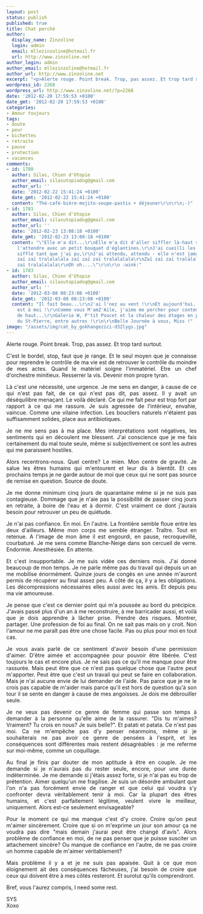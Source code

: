 ```yaml
---
layout: post
status: publish
published: true
title: Chat perché
author:
  display_name: Zinzoline
  login: admin
  email: mllezinzoline@hotmail.fr
  url: http://www.zinzoline.net
author_login: admin
author_email: mllezinzoline@hotmail.fr
author_url: http://www.zinzoline.net
excerpt: "<p>Alerte rouge. Point break. Trop, pas assez. Et trop tard surtout.</p>"
wordpress_id: 2268
wordpress_url: http://www.zinzoline.net/?p=2268
date: '2012-02-20 17:59:53 +0100'
date_gmt: '2012-02-20 17:59:53 +0100'
categories:
- Amour toujours
tags:
- doute
- peur
- bichettes
- retraite
- pause
- protection
- vacances
comments:
- id: 1780
  author: Silas, Chien d'Utopie
  author_email: silasutopiadog@gmail.com
  author_url: ''
  date: '2012-02-22 15:41:24 +0100'
  date_gmt: '2012-02-22 15:41:24 +0100'
  content: "Thé-café-bière-mojito-soupe-pastis + déjeuner\r\n\r\n;-)"
- id: 1781
  author: Silas, Chien d'Utopie
  author_email: silasutopiadog@gmail.com
  author_url: ''
  date: '2012-02-23 13:08:18 +0100'
  date_gmt: '2012-02-23 13:08:18 +0100'
  content: "\"Elle m'a dit...\r\nElle m'a dit d'aller siffler là-haut sur la colline,\r\nDe
    l'attendre avec un petit bouquet d'églantines.\r\nJ'ai cueilli les fleurs et j'ai
    sifflé tant que j'ai pu,\r\nJ'ai attendu, attendu - elle n'est jamais venue...\r\nZaï
    zaï zaï tralalalala zaï zaï zaï tralalalala\r\nZaï zaï zaï tralalalala zaï zaï
    zaï tralalalala\r\nOh oh....\"\r\n\r\n :wink:"
- id: 1783
  author: Silas, Chien d'Utopie
  author_email: silasutopiadog@gmail.com
  author_url: ''
  date: '2012-03-08 08:23:08 +0100'
  date_gmt: '2012-03-08 08:23:08 +0100'
  content: "Il fait beau...\r\nJ'ai l'nez au vent !\r\nEt aujourd'hui... la Butte
    est à moi !\r\nComme vous M'amZ'Aile, j'aime me percher pour contempler Paris
    de haut...\r\nGalerie W, P'tit Poucet et la chaleur des étages en parquets boisés
    du St-Pierre, entre autres !\r\n\r\nBelle Journée à vous, Miss !"
image: "/assets/img/cat_by_gokhangezici-d32lygs.jpg"
---
```

<p style="text-align: justify;">Alerte rouge. Point break. Trop, pas assez. Et trop tard surtout.<a id="more"></a><a id="more-2268"></a></p>
<p style="text-align: justify;">C'est le bordel, stop, faut que je range. Et le seul moyen que je connaisse pour reprendre le contrôle de ma vie est de retrouver le contrôle du moindre de mes actes. Quand le matériel soigne l'immatériel. Etre un chef d'orchestre minitieux. Resserrer la vis. Devenir mon propre tyran.</p>
<p style="text-align: justify;">Là c'est une nécessité, une urgence. Je me sens en danger, à cause de ce qui n'est pas fait, de ce qui n'est pas dit, pas assez. Il y avait un déséquilibre menaçant. Le voilà déclaré. Ce qui me fait peur est trop fort par rapport à ce qui me rassure. Je suis agressée de l'intérieur, envahie, vaincue. Comme une vilaine infection. Les boucliers naturels n'étaient pas suffisamment solides, place aux antibiotiques.</p>
<p style="text-align: justify;">Je ne me sens pas à ma place. Mes interprétations sont négatives, les sentiments qui en découlent me blessent. J'ai conscience que je me fais certainement du mal toute seule, même si subjectivement ce sont les autres qui me paraissent hostiles.</p>
<p style="text-align: justify;">Alors recentrons-nous. Quel centre? Le mien. Mon centre de gravité. Je salue les êtres humains qui m'entourent et leur dis à bientôt. Et ces prochains temps je ne garde autour de moi que ceux qui ne sont pas source de remise en question. Source de doute.</p>
<p style="text-align: justify;">Je me donne minimum cinq jours de quarantaine même si je ne suis pas contagieuse. Dommage que je n'aie pas la possibilité de passer cinq jours en retraite, à boire de l'eau et à dormir. C'est vraiment ce dont j'aurais besoin pour retrouver un peu de quiétude.</p>
<p style="text-align: justify;">Je n'ai pas confiance. En moi. En l'autre. La frontière semble floue entre les deux d'ailleurs. Même mon corps me semble étranger. Traître. Tout en retenue. A l'image de mon âme il est engourdi, en pause, recroquevillé, courbaturé. Je me sens comme Blanche-Neige dans son cercueil de verre. Endormie. Anesthésiée. En attente.</p>
<p style="text-align: justify;">Et c'est insupportable. Je me suis vidée ces derniers mois. J'ai donné beaucoup de mon temps. Je ne parle même pas du travail qui depuis un an me mobilise énormément. Quinze jours de congès en une année m'auront permis de récupérer au final assez peu. A côté de ça, il y a les obligations. Les décompressions nécessaires elles aussi avec les amis. Et depuis peu ma vie amoureuse.</p>
<p style="text-align: justify;">Je pense que c'est ce dernier point qui m'a poussée au bord du précipice. J'avais passé plus d'un an à me reconstruire, à me barricader aussi, et voilà que je dois apprendre à lâcher prise. Prendre des risques. Montrer, partager. Une profession de foi au final. On ne sait pas mais on y croit. Non l'amour ne me paraît pas être une chose facile. Pas ou plus pour moi en tout cas.</p>
<p style="text-align: justify;">Je vous avais parlé de ce sentiment d'avoir besoin d'une permission d'aimer. D'être aimée et accompagnée pour pouvoir être libérée. C'est toujours le cas et encore plus. Je ne sais pas ce qu'il me manque pour être rassurée. Mais peut être que ce n'est pas quelque chose que l'autre peut m'apporter. Peut être que c'est un travail qui peut se faire en collaboration. Mais je n'ai aucune envie de lui demander de l'aide. Pas parce que je ne le crois pas capable de m'aider mais parce qu'il est hors de question qu'à son tour il se sente en danger à cause de mes angoisses. Je dois me débrouiller seule.</p>
<p style="text-align: justify;">Je ne veux pas devenir ce genre de femme qui passe son temps à demander à la personne qu'elle aime de la rassurer. "Dis tu m'aimes? Vraiment? Tu crois en nous? Je suis belle?". Et patati et patata. Ce n'est pas moi. Ca ne m'empêche pas d'y penser néanmoins, même si je souhaiterais ne pas avoir ce genre de pensées à l'esprit, et les conséquences sont différentes mais restent désagréables : je me referme sur moi-même, comme un coquillage.</p>
<p style="text-align: justify;">Au final je finis par douter de mon aptitude à être en couple. Je me demande si je n'aurais pas du rester seule, encore, pour une durée indéterminée. Je me demande si j'étais assez forte, si je n'ai pas eu trop de prétention. Aimer quelqu'un me fragilise. Je suis un désordre ambulant que l'on n'a pas forcément envie de ranger et que celui qui voudra s'y confronter devra véritablement tenir à moi. Car la plupart des êtres humains, et c'est parfaitement légitime, veulent vivre le meilleur, uniquement. Alors est-ce seulement envisageable?</p>
<p style="text-align: justify;">Pour le moment ce qui me manque c'est d'y croire. Croire qu'on peut m'aimer sincèrement. Croire que si on m'exprime un jour son amour ça ne voudra pas dire "mais demain j'aurai peut être changé d'avis". Alors problème de confiance en moi, de ne pas penser que je puisse susciter un attachement sincère? Ou manque de confiance en l'autre, de ne pas croire un homme capable de m'aimer véritablement?</p>
<p style="text-align: justify;">Mais problème il y a et je ne suis pas apaisée. Quit à ce que mon éloignement ait des conséquences fâcheuses, j'ai besoin de croire que ceux qui doivent être à mes côtés resteront. Et surotut qu'ils comprendront.</p>
<p style="text-align: justify;">Bref, vous l'aurez compris, I need some rest.</p>
<p style="text-align: justify;">SYS<br />Xoxo</p>
